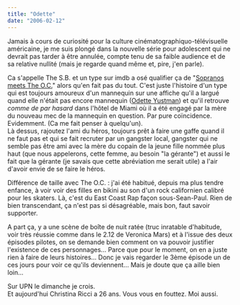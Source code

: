 ```yaml
---
title: "Odette"
date: "2006-02-12"
---
```


Jamais à cours de curiosité pour la culture cinématographiquo-télévisuelle américaine, je me suis plongé dans la nouvelle série pour adolescent qui ne devrait pas tarder à être annulée, compte tenu de sa faible audience et de sa relative nullité (mais je regarde quand même et, pire, j'en parle).

Ca s'appelle The S.B. et un type sur imdb a osé qualifier ça de "[Sopranos meets The O.C.](http://www.imdb.com/title/tt0460677/usercomments)" alors qu'en fait pas du tout. C'est juste l'histoire d'un type qui est toujours amoureux d'un mannequin sur une affiche qu'il a largué quand elle n'était pas encore mannequin ([Odette Yustman](http://www.imdb.com/name/nm0951148/)) et qu'il retrouve _comme de par hasard_ dans l'hôtel de Miami où il a été engagé par la mère du nouveau mec de la mannequin en question. Par pure coïncidence. Evidemment. (Ca me fait penser à quelqu'un).  
Là dessus, rajoutez l'ami du héros, toujours prêt à faire une gaffe quand il ne faut pas et qui se fait recruter par un gangster local, gangster qui ne semble pas être ami avec la mère du copain de la jeune fille nommée plus haut (que nous appelerons, cette femme, au besoin "la gérante") et aussi le fait que la gérante (je savais que cette abréviation me serait utile) a l'air d'avoir envie de se faire le héros.

Différence de taille avec The O.C. : j'ai été habitué, depuis ma plus tendre enfance, à voir voir des filles en bikini au son d'un rock californien calibré pour les skaters. Là, c'est du East Coast Rap façon sous-Sean-Paul. Rien de bien transcendant, ça n'est pas si désagréable, mais bon, faut savoir supporter.

A part ça, y a une scène de boîte de nuit ratée (truc inratable d'habitude, voir très réussie comme dans le 2.12 de Veronica Mars) et à l'issue des deux épisodes pilotes, on se demande bien comment on va pouvoir justifier l'existence de ces personnages... Parce que pour le moment, on en a juste rien à faire de leurs histoires... Donc je vais regarder le 3ème épisode un de ces jours pour voir ce qu'ils deviennent... Mais je doute que ça aille bien loin...

Sur UPN le dimanche je crois.  
Et aujourd'hui Christina Ricci a 26 ans. Vous vous en fouttez. Moi aussi.
